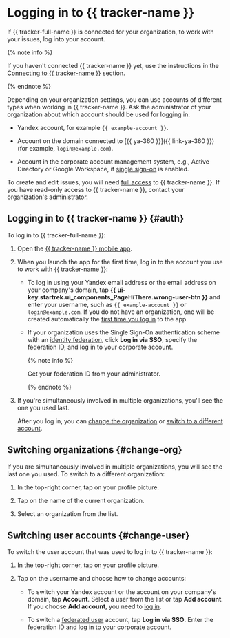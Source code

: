 # Logging in to {{ tracker-name }}

If {{ tracker-full-name }} is connected for your organization, to work with your issues, log into your account.

{% note info %}

If you haven't connected {{ tracker-name }} yet, use the instructions in the [Connecting to {{ tracker-name }}](enable-tracker.md) section.

{% endnote %}

Depending on your organization settings, you can use accounts of different types when working in {{ tracker-name }}. Ask the administrator of your organization about which account should be used for logging in:

* Yandex account, for example `{{ example-account }}`.

* Account on the domain connected to [{{ ya-360 }}]({{ link-ya-360 }}) (for example, `login@example.com`).

* Account in the corporate account management system, e.g., Active Directory or Google Workspace, if [single sign-on](../../organization/add-federation.md) is enabled.

To create and edit issues, you will need [full access](../access.md) to {{ tracker-name }}. If you have read-only access to {{ tracker-name }}, contact your organization's administrator.

## Logging in to {{ tracker-name }} {#auth}

To log in to {{ tracker-full-name }}:

1. Open the [{{ tracker-name }} mobile app](../mobile.md).

1. When you launch the app for the first time, log in to the account you use to work with {{ tracker-name }}:

   * To log in using your Yandex email address or the email address on your company's domain, tap **{{ ui-key.startrek.ui_components_PageHiThere.wrong-user-btn }}** and enter your username, such as `{{ example-account }}` or `login@example.com`. If you do not have an organization, one will be created automatically the [first time you log in](enable-tracker.md) to the app.

   * If your organization uses the Single Sign-On authentication scheme with an [identity federation](../add-users.md#federation), click **Log in via SSO**, specify the federation ID, and log in to your corporate account.

      {% note info %}

      Get your federation ID from your administrator.

      {% endnote %}

1. If you're simultaneously involved in multiple organizations, you'll see the one you used last.

   After you log in, you can [change the organization](#change-org) or [switch to a different account](#change-user).

## Switching organizations {#change-org}

If you are simultaneously involved in multiple organizations, you will see the last one you used. To switch to a different organization:

1. In the top-right corner, tap on your profile picture.

1. Tap on the name of the current organization.

1. Select an organization from the list.

## Switching user accounts {#change-user}

To switch the user account that was used to log in to {{ tracker-name }}:

1. In the top-right corner, tap on your profile picture.

1. Tap on the username and choose how to change accounts:

   * To switch your Yandex account or the account on your company's domain, tap **Account**. Select a user from the list or tap **Add account**. If you choose **Add account**, you need to [log in](#auth).

   * To switch a [federated user](../add-users.md#federation) account, tap **Log in via SSO**. Enter the federation ID and log in to your corporate account.

